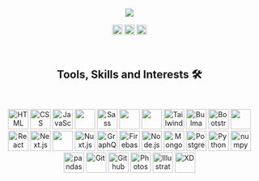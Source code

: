 <h3 align="center"><img src="https://readme-typing-svg.herokuapp.com/?color=%2341CA86&center=true&lines=Hello%2C+world!+%3A);I%27m+Uzair!"></h3>

<p align="center">
  <a href="https://twitter.com/uzairzahari"><img src="https://img.shields.io/twitter/follow/uzairzahari?color=41ca86&label=follow&logo=twitter&logoColor=white&style=for-the-badge" height="20px" alt="Twitter" target="_blank" rel="noopener noreferrer"/></a>
  <a href="https://www.linkedin.com/in/uzairzahari/"><img src="https://img.shields.io/badge/connect-linkedin-41ca86?style=for-the-badge&logo=linkedin" height="20px" alt="LinkedIn" target="_blank" rel="noopener noreferrer"></a>
  <a href="https://www.youtube.com/channel/UCkf1Ji9boB8rkBwDrI0hU9g"><img src="https://img.shields.io/youtube/channel/subscribers/UCkf1Ji9boB8rkBwDrI0hU9g?color=41ca86&label=subscribe&logo=youtube&logoColor=white&style=for-the-badge" height="20px" alt="Youtube" target="_blank" rel="noopener noreferrer"></a>
</p>

<br />

<h2 align="center">Tools, Skills and Interests 🛠️</h3>

<br />

<p align="center">
  <img src="https://cdn.jsdelivr.net/gh/devicons/devicon/icons/html5/html5-original.svg" alt="HTML" width="40px">
  <img src="https://cdn.jsdelivr.net/gh/devicons/devicon/icons/css3/css3-original.svg" alt="CSS" width="40px"> 
  <img src="https://cdn.jsdelivr.net/gh/devicons/devicon/icons/javascript/javascript-original.svg" alt="JavaScript" width="40px"> 
  <img src="https://cdn.jsdelivr.net/gh/devicons/devicon/icons/npm/npm-original-woodmark.svg" alt="" width="40px">
  <img src="https://cdn.jsdelivr.net/gh/devicons/devicon/icons/sass/sass-original.svg" alt="Sass" width="40px">
  <img src="" alt="" width="40px">
  <img src="" alt="" width="40px">
  <img src="https://cdn.jsdelivr.net/gh/devicons/devicon/icons/tailwindcss/tailwindcss-plain.svg" alt="TailwindCSS" width="40px"> 
  <img src="https://cdn.jsdelivr.net/gh/devicons/devicon/icons/bulma/bulma-plain.svg" alt="Bulma" width="40px"> 
  <img src="https://cdn.jsdelivr.net/gh/devicons/devicon/icons/bootstrap/bootstrap-original.svg" alt="Bootstrap" width="40px"> 
  <img src="https://cdn.jsdelivr.net/gh/devicons/devicon/icons/materialui/materialui-plain.svg" alt="" width="40px">
  <img src="https://cdn.jsdelivr.net/gh/devicons/devicon/icons/react/react-original.svg" alt="React" width="40px">
  <img src="https://cdn.jsdelivr.net/gh/devicons/devicon/icons/nextjs/nextjs-line.svg" alt="Next.js" width="40px"> 
  <img src="https://cdn.jsdelivr.net/gh/devicons/devicon/icons/vuejs/vuejs-original.svg" alt="" width="40px">
  <img src="https://cdn.jsdelivr.net/gh/devicons/devicon/icons/nuxtjs/nuxtjs-original.svg" alt="Nuxt.js" width="40px">
  <img src="https://cdn.jsdelivr.net/gh/devicons/devicon/icons/graphql/graphql-plain.svg" alt="GraphQL" width="40px">
  <img src="https://cdn.jsdelivr.net/gh/devicons/devicon/icons/firebase/firebase-plain.svg" alt="Firebase" width="40px">
  <img src="https://cdn.jsdelivr.net/gh/devicons/devicon/icons/nodejs/nodejs-plain.svg" alt="Node.js" width="40px">
  <img src="https://cdn.jsdelivr.net/gh/devicons/devicon/icons/mongodb/mongodb-plain.svg" alt="MongoDB" width="40px">
  <img src="https://cdn.jsdelivr.net/gh/devicons/devicon/icons/postgresql/postgresql-plain.svg" alt="PostgreSQL" width="40px">
  <img src="https://cdn.jsdelivr.net/gh/devicons/devicon/icons/python/python-plain.svg" alt="Python" width="40px">
  <img src="https://cdn.jsdelivr.net/gh/devicons/devicon/icons/numpy/numpy-original.svg" alt="numpy" width="40px">
  <img src="https://cdn.jsdelivr.net/gh/devicons/devicon/icons/pandas/pandas-original.svg" alt="pandas" width="40px">
  <img src="https://cdn.jsdelivr.net/gh/devicons/devicon/icons/git/git-plain.svg" alt="Git" width="40px">
  <img src="https://cdn.jsdelivr.net/gh/devicons/devicon/icons/github/github-original.svg" alt="Github" width="40px">
  <img src="https://cdn.jsdelivr.net/gh/devicons/devicon/icons/photoshop/photoshop-plain.svg" alt="Photoshop" width="40px">
  <img src="https://cdn.jsdelivr.net/gh/devicons/devicon/icons/illustrator/illustrator-plain.svg" alt="Illustrator" width="40px">
  <img src="https://cdn.jsdelivr.net/gh/devicons/devicon/icons/xd/xd-plain.svg" alt="XD" width="40px">
</p>
